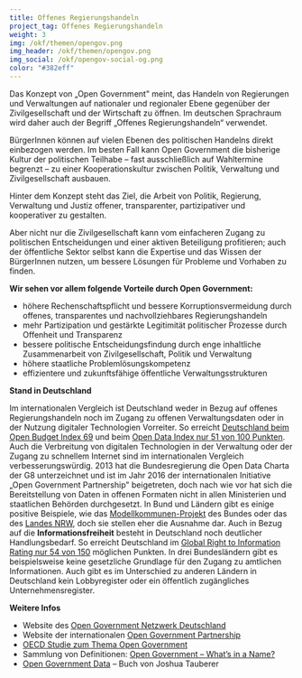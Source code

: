 ```yaml
---
title: Offenes Regierungshandeln
project_tag: Offenes Regierungshandeln
weight: 3
img: /okf/themen/opengov.png
img_header: /okf/themen/opengov.png
img_social: /okf/opengov-social-og.png
color: "#382eff"
---
```


Das Konzept von „Open Government" meint, das Handeln von Regierungen und Verwaltungen auf nationaler und regionaler Ebene gegenüber der Zivilgesellschaft und der Wirtschaft zu öffnen. Im deutschen Sprachraum wird daher auch der Begriff „Offenes Regierungshandeln“ verwendet.

<!--more-->

BürgerInnen können auf vielen Ebenen des politischen Handelns direkt einbezogen werden. Im besten Fall kann Open Government die bisherige Kultur der politischen Teilhabe – fast ausschließlich auf Wahltermine begrenzt – zu einer Kooperationskultur zwischen Politik, Verwaltung und Zivilgesellschaft ausbauen. 

Hinter dem Konzept steht das Ziel, die Arbeit von Politik, Regierung, Verwaltung und Justiz offener, transparenter, partizipativer und kooperativer zu gestalten. 

Aber nicht nur die Zivilgesellschaft kann vom einfacheren Zugang zu politischen Entscheidungen und einer aktiven Beteiligung profitieren; auch der öffentliche Sektor selbst kann die Expertise und das Wissen der BürgerInnen nutzen, um bessere Lösungen für Probleme und Vorhaben zu finden.

**Wir sehen vor allem folgende Vorteile durch Open Government:**

* höhere Rechenschaftspflicht und bessere Korruptionsvermeidung durch offenes, transparentes und nachvollziehbares Regierungshandeln
* mehr Partizipation und gestärkte Legitimität politischer Prozesse durch Offenheit und Transparenz
* bessere politische Entscheidungsfindung durch enge inhaltliche Zusammenarbeit von Zivilgesellschaft, Politik und Verwaltung 
* höhere staatliche Problemlösungskompetenz
* effizientere und zukunftsfähige öffentliche Verwaltungsstrukturen

**Stand in Deutschland**

Im internationalen Vergleich ist Deutschland weder in Bezug auf offenes Regierungshandeln noch im Zugang zu offenen Verwaltungsdaten oder in der Nutzung digitaler Technologien Vorreiter. So erreicht [Deutschland beim Open Budget Index 69](https://www.internationalbudget.org/open-budget-survey/results-by-country/country-info/?country=de) und beim [Open Data Index nur 51 von 100 Punkten](https://index.okfn.org/place/de/). Auch die Verbreitung von digitalen Technologien in der Verwaltung oder der Zugang zu schnellem Internet sind im internationalen Vergleich verbesserungswürdig. 2013 hat die Bundesregierung die Open Data Charta der G8 unterzeichnet und ist im Jahr 2016 der internationalen Initiative „Open Government Partnership" beigetreten, doch nach wie vor hat sich die Bereitstellung von Daten in offenen Formaten nicht in allen Ministerien und staatlichen Behörden durchgesetzt. In Bund und Ländern gibt es einige positive Beispiele, wie das [Modellkommunen-Projekt](http://open-government-kommunen.de/) des Bundes oder das des [Landes NRW](https://www.land.nrw/de/pressemitteilung/land-investiert-91-millionen-euro-modellkommunen-um-digitale-angebote-fuer-buerger), doch sie stellen eher die Ausnahme dar. Auch in Bezug auf die **Informationsfreiheit** besteht in Deutschland noch deutlicher Handlungsbedarf. So erreicht Deutschland im [Global Right to Information Rating nur 54 von 150](https://www.rti-rating.org/country-detail/?country=Germany) möglichen Punkten. In drei Bundesländern gibt es beispielsweise keine gesetzliche Grundlage für den Zugang zu amtlichen Informationen. Auch gibt es im Unterschied zu anderen Ländern in Deutschland kein Lobbyregister oder ein öffentlich zugängliches Unternehmensregister. 

**Weitere Infos**

* Website des [Open Government Netzwerk Deutschland](https://opengovpartnership.de/)
* Website der internationalen [Open Government Partnership](https://www.opengovpartnership.org/)
* [OECD Studie zum Thema Open Government](https://opengovpartnership.de/files/2018/05/oecd-studie-open-government.pdf)
* Sammlung von Definitionen: [Open Government – What’s in a Name?](http://thegovlab.org/open-government-whats-in-a-name/)
* [Open Government Data](https://opengovdata.io/) – Buch von Joshua Tauberer